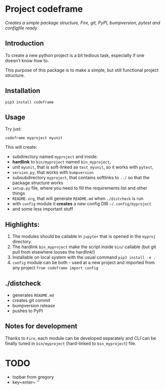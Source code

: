 Project codeframe
=================

*Creates a simple package structure, Fire, git, PyPI, bumpversion,
pytest and configfile ready*

Introduction
------------

To create a new python project is a bit tedious task, especially if one
doesn\'t know how to.

This purpose of this package is to make a simple, but still functional
project structure.

Installation
------------

`pip3 install codeframe`

Usage
-----

Try just:

`codeframe myproject myunit`

This will create:

-   subdirectory named `myproject` and inside:
-   **hardlink** to `bin/myproject` named `bin_myproject`,
-   unit `myunit`, that is soft-linked as `test_myunit`, so it works
    with `pytest`,
-   `version.py`, that works with `bumpversion`
-   subsubdirectory `myproject`, that contains softlinks to `../` so
    that the package structure works
-   `setup.py` file, where you need to fill the requirements list and
    other things
-   `README.org`, that will generate `README.md` when `./distcheck` is
    run
-   with `config` module it **creates** a new config DIR
    `~/.config/myproject`
-   and some less important stuff

Highlights:
-----------

1.  The modules should be callable in `jupyter` that is opened in the
    `myproj` directory.
2.  The hardlink `bin_myproject` make the script inside `bin/` callable
    (but git pull from elsewhere looses the hardlink!)
3.  Installable on local system with the usual command
    `pip3 install -e .`
4.  `config` module can be both - used at a new project and imported
    from any project `from codeframe import config`

./distcheck
-----------

-   generates `README.md`
-   creates git commit
-   bumpversion release
-   pushes to PyPI

Notes for development
---------------------

Thanks to `Fire`, each module can be developed separately and CLI can be
finally tuned in `bin/myproject` (hard-linked to `bin_myproject`) file.

TODO
====

-   topbar from gregory
-   key~enter~ \'\'
